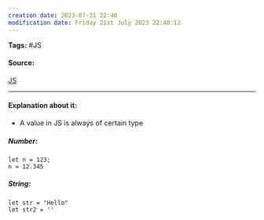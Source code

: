 ```yaml
---
creation date: 2023-07-21 22:40
modification date: Friday 21st July 2023 22:40:12
---
```


**Tags:** #JS 

#### Source:
[JS](https://javascript.info/types)

--------------------------------------

#### Explanation about it:

* A value in JS is always of certain type

##### Number:
```
let n = 123;
n = 12.345
```

##### String:
```
let str = "Hello"
let str2 = ''
```
